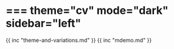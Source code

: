 ===
theme="cv"
mode="dark"
sidebar="left"
===
{{ inc "theme-and-variations.md" }}
{{ inc "mdemo.md" }}
